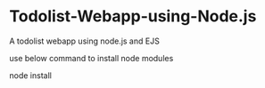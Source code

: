 # Todolist-Webapp-using-Node.js
A todolist webapp using node.js and EJS

use below command to install node modules

node install
